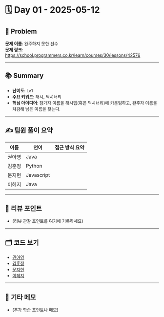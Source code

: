 # 🗓️ Day 01 - 2025-05-12

## 🧩 Problem

**문제 이름**: 완주하지 못한 선수   
**문제 링크**: https://school.programmers.co.kr/learn/courses/30/lessons/42576

---

## 📚 Summary

- **난이도**: Lv1    
- **주요 키워드**: 해시, 딕셔너리  
- **핵심 아이디어**: 참가자 이름을 해시맵(혹은 딕셔너리)에 카운팅하고, 완주자 이름을 차감해 남은 이름을 찾는다.

---

## ✍️ 팀원 풀이 요약

| 이름 | 언어 | 접근 방식 요약 |
|------|------|----------------|
| 권아영 | Java | |
| 김훈정 | Python | |
| 문지현 | Javascript | |
| 이혜지 | Java | |  

---

## 🧠 리뷰 포인트

- (리뷰 관찰 포인트를 여기에 기록하세요)  

---

## 🗂️ 코드 보기

- [권아영](./Ahyeong0512.java)
- [김훈정](./hoonjeong0512.py)
- [문지현](./Jhyeon0512.js)
- [이혜지](./Hyeji0512.java)

---

## 💬 기타 메모

- (추가 학습 포인트나 메모)

